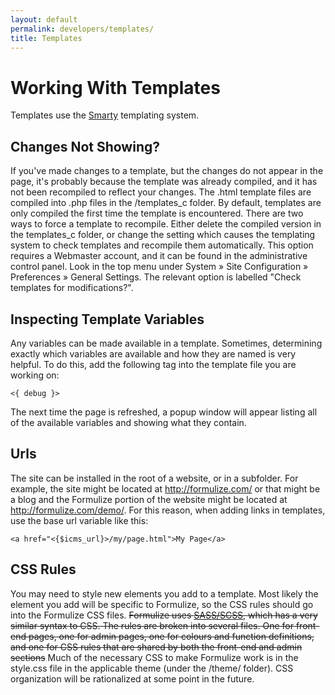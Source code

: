 ```yaml
---
layout: default
permalink: developers/templates/
title: Templates
---
```


# Working With Templates

Templates use the [Smarty](http://www.smarty.net/) templating system.

## Changes Not Showing?

If you've made changes to a template, but the changes do not appear in the page, it's probably because the template was already compiled, and it has not been recompiled to reflect your changes. The .html template files are compiled into .php files in the /templates\_c folder. By default, templates are only compiled the first time the template is encountered. There are two ways to force a template to recompile. Either delete the compiled version in the templates_c folder, or change the setting which causes the templating system to check templates and recompile them automatically. This option requires a Webmaster account, and it can be found in the administrative control panel. Look in the top menu under System » Site Configuration » Preferences » General Settings. The relevant option is labelled "Check templates for modifications?".

## Inspecting Template Variables

Any variables can be made available in a template. Sometimes, determining exactly which variables are available and how they are named is very helpful. To do this, add the following tag into the template file you are working on:

    <{ debug }>

The next time the page is refreshed, a popup window will appear listing all of the available variables and showing what they contain.

## Urls

The site can be installed in the root of a website, or in a subfolder. For example, the site might be located at http://formulize.com/ or that might be a blog and the Formulize portion of the website might be located at http://formulize.com/demo/. For this reason, when adding links in templates, use the base url variable like this:

    <a href="<{$icms_url}>/my/page.html">My Page</a>

## CSS Rules

You may need to style new elements you add to a template. Most likely the element you add will be specific to Formulize, so the CSS rules should go into the Formulize CSS files. ~~Formulize uses [SASS/SCSS](http://sass-lang.com/), which has a very similar syntax to CSS. The rules are broken into several files. One for front-end pages, one for admin pages, one for colours and function definitions, and one for CSS rules that are shared by both the front-end and admin sections~~ Much of the necessary CSS to make Formulize work is in the style.css file in the applicable theme (under the /theme/ folder). CSS organization will be rationalized at some point in the future.
